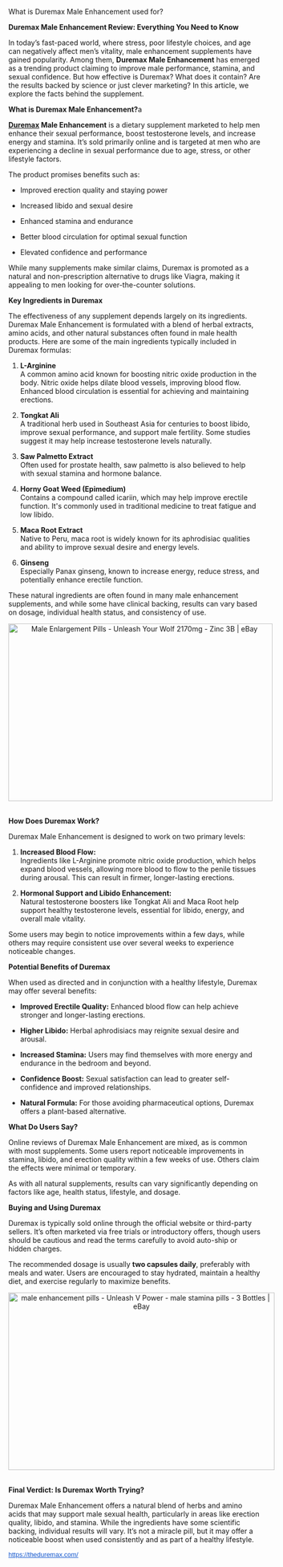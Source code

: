 What is Duremax Male Enhancement used for?

<div id="post-body-7656848229148126440" class="post-body entry-content float-container">
<p data-end="371" data-start="307"><strong data-end="371" data-start="307">Duremax Male Enhancement Review: Everything You Need to Know</strong></p>
<p data-end="856" data-start="373">In today&rsquo;s fast-paced world, where stress, poor lifestyle choices, and age can negatively affect men&rsquo;s vitality, male enhancement supplements have gained popularity. Among them, <strong data-end="579" data-start="551">Duremax Male Enhancement</strong> has emerged as a trending product claiming to improve male performance, stamina, and sexual confidence. But how effective is Duremax? What does it contain? Are the results backed by science or just clever marketing? In this article, we explore the facts behind the supplement.</p>
<strong>What is Duremax Male Enhancement?</strong>a
<p data-end="1220" data-start="902"><strong data-end="930" data-start="902"><a href="https://theduremax.com/">Duremax</a> Male Enhancement</strong> is a dietary supplement marketed to help men enhance their sexual performance, boost testosterone levels, and increase energy and stamina. It&rsquo;s sold primarily online and is targeted at men who are experiencing a decline in sexual performance due to age, stress, or other lifestyle factors.</p>
<p data-end="1260" data-start="1222">The product promises benefits such as:</p>
<ul data-end="1480" data-start="1262">
<li data-end="1309" data-start="1262">
<p data-end="1309" data-start="1264">Improved erection quality and staying power</p>
</li>
<li data-end="1348" data-start="1310">
<p data-end="1348" data-start="1312">Increased libido and sexual desire</p>
</li>
<li data-end="1383" data-start="1349">
<p data-end="1383" data-start="1351">Enhanced stamina and endurance</p>
</li>
<li data-end="1440" data-start="1384">
<p data-end="1440" data-start="1386">Better blood circulation for optimal sexual function</p>
</li>
<li data-end="1480" data-start="1441">
<p data-end="1480" data-start="1443">Elevated confidence and performance</p>
</li>
</ul>
<p data-end="1680" data-start="1482">While many supplements make similar claims, Duremax is promoted as a natural and non-prescription alternative to drugs like Viagra, making it appealing to men looking for over-the-counter solutions.</p>
<strong>Key Ingredients in Duremax</strong>
<p data-end="2019" data-start="1719">The effectiveness of any supplement depends largely on its ingredients. Duremax Male Enhancement is formulated with a blend of herbal extracts, amino acids, and other natural substances often found in male health products. Here are some of the main ingredients typically included in Duremax formulas:</p>
<ol data-end="3120" data-start="2021">
<li data-end="2263" data-start="2021">
<p data-end="2263" data-start="2024"><strong data-end="2038" data-start="2024">L-Arginine</strong><br data-end="2041" data-start="2038" /> A common amino acid known for boosting nitric oxide production in the body. Nitric oxide helps dilate blood vessels, improving blood flow. Enhanced blood circulation is essential for achieving and maintaining erections.</p>
</li>
<li data-end="2490" data-start="2265">
<p data-end="2490" data-start="2268"><strong data-end="2283" data-start="2268">Tongkat Ali</strong><br data-end="2286" data-start="2283" /> A traditional herb used in Southeast Asia for centuries to boost libido, improve sexual performance, and support male fertility. Some studies suggest it may help increase testosterone levels naturally.</p>
</li>
<li data-end="2635" data-start="2492">
<p data-end="2635" data-start="2495"><strong data-end="2519" data-start="2495">Saw Palmetto Extract</strong><br data-end="2522" data-start="2519" /> Often used for prostate health, saw palmetto is also believed to help with sexual stamina and hormone balance.</p>
</li>
<li data-end="2830" data-start="2637">
<p data-end="2830" data-start="2640"><strong data-end="2671" data-start="2640">Horny Goat Weed (Epimedium)</strong><br data-end="2674" data-start="2671" /> Contains a compound called icariin, which may help improve erectile function. It's commonly used in traditional medicine to treat fatigue and low libido.</p>
</li>
<li data-end="2989" data-start="2832">
<p data-end="2989" data-start="2835"><strong data-end="2856" data-start="2835">Maca Root Extract</strong><br data-end="2859" data-start="2856" /> Native to Peru, maca root is widely known for its aphrodisiac qualities and ability to improve sexual desire and energy levels.</p>
</li>
<li data-end="3120" data-start="2991">
<p data-end="3120" data-start="2994"><strong data-end="3005" data-start="2994">Ginseng</strong><br data-end="3008" data-start="3005" /> Especially Panax ginseng, known to increase energy, reduce stress, and potentially enhance erectile function.</p>
</li>
</ol>
<p data-end="3323" data-start="3122">These natural ingredients are often found in many male enhancement supplements, and while some have clinical backing, results can vary based on dosage, individual health status, and consistency of use.</p>
<p style="text-align: center;"><img class="sFlh5c FyHeAf iPVvYb" style="height: 354px; margin: 0px; max-width: 1200px; width: 527px;" src="https://i.ebayimg.com/images/g/hkcAAOSwa~BYScNn/s-l1200.jpg" alt="Male Enlargement Pills - Unleash Your Wolf 2170mg - Zinc 3B | eBay" /><strong>&nbsp;</strong></p>
<p><strong>How Does Duremax Work?</strong></p>
<p data-end="3425" data-start="3358">Duremax Male Enhancement is designed to work on two primary levels:</p>
<ol data-end="3888" data-start="3427">
<li data-end="3674" data-start="3427">
<p data-end="3674" data-start="3430"><strong data-end="3455" data-start="3430">Increased Blood Flow:</strong><br data-end="3458" data-start="3455" /> Ingredients like L-Arginine promote nitric oxide production, which helps expand blood vessels, allowing more blood to flow to the penile tissues during arousal. This can result in firmer, longer-lasting erections.</p>
</li>
<li data-end="3888" data-start="3676">
<p data-end="3888" data-start="3679"><strong data-end="3723" data-start="3679">Hormonal Support and Libido Enhancement:</strong><br data-end="3726" data-start="3723" /> Natural testosterone boosters like Tongkat Ali and Maca Root help support healthy testosterone levels, essential for libido, energy, and overall male vitality.</p>
</li>
</ol>
<p data-end="4045" data-start="3890">Some users may begin to notice improvements within a few days, while others may require consistent use over several weeks to experience noticeable changes.</p>
<strong>Potential Benefits of Duremax</strong>
<p data-end="4189" data-start="4087">When used as directed and in conjunction with a healthy lifestyle, Duremax may offer several benefits:</p>
<ul data-end="4705" data-start="4191">
<li data-end="4299" data-start="4191">
<p data-end="4299" data-start="4193"><strong data-end="4223" data-start="4193">Improved Erectile Quality:</strong> Enhanced blood flow can help achieve stronger and longer-lasting erections.</p>
</li>
<li data-end="4380" data-start="4300">
<p data-end="4380" data-start="4302"><strong data-end="4320" data-start="4302">Higher Libido:</strong> Herbal aphrodisiacs may reignite sexual desire and arousal.</p>
</li>
<li data-end="4489" data-start="4381">
<p data-end="4489" data-start="4383"><strong data-end="4405" data-start="4383">Increased Stamina:</strong> Users may find themselves with more energy and endurance in the bedroom and beyond.</p>
</li>
<li data-end="4597" data-start="4490">
<p data-end="4597" data-start="4492"><strong data-end="4513" data-start="4492">Confidence Boost:</strong> Sexual satisfaction can lead to greater self-confidence and improved relationships.</p>
</li>
<li data-end="4705" data-start="4598">
<p data-end="4705" data-start="4600"><strong data-end="4620" data-start="4600">Natural Formula:</strong> For those avoiding pharmaceutical options, Duremax offers a plant-based alternative.</p>
</li>
</ul>
<strong>What Do Users Say?</strong>
<p data-end="5762" data-start="5511">Online reviews of Duremax Male Enhancement are mixed, as is common with most supplements. Some users report noticeable improvements in stamina, libido, and erection quality within a few weeks of use. Others claim the effects were minimal or temporary.</p>
<p data-end="5896" data-start="5764">As with all natural supplements, results can vary significantly depending on factors like age, health status, lifestyle, and dosage.</p>
<strong>Buying and Using Duremax</strong>
<p data-end="6177" data-start="5933">Duremax is typically sold online through the official website or third-party sellers. It&rsquo;s often marketed via free trials or introductory offers, though users should be cautious and read the terms carefully to avoid auto-ship or hidden charges.</p>
<p data-end="6378" data-start="6179">The recommended dosage is usually <strong data-end="6235" data-start="6213">two capsules daily</strong>, preferably with meals and water. Users are encouraged to stay hydrated, maintain a healthy diet, and exercise regularly to maximize benefits.</p>
<p style="text-align: center;"><img class="sFlh5c FyHeAf iPVvYb" style="height: 354px; margin: 0px; max-width: 960px; width: 531px;" src="https://i.ebayimg.com/images/g/jgEAAOSwALFbRi09/s-l1200.jpg" alt="male enhancement pills - Unleash V Power - male stamina pills - 3 Bottles |  eBay" /><strong>&nbsp;</strong></p>
<p><strong>Final Verdict: Is Duremax Worth Trying?</strong></p>
<p data-end="6807" data-start="6430">Duremax Male Enhancement offers a natural blend of herbs and amino acids that may support male sexual health, particularly in areas like erection quality, libido, and stamina. While the ingredients have some scientific backing, individual results will vary. It&rsquo;s not a miracle pill, but it may offer a noticeable boost when used consistently and as part of a healthy lifestyle.</p>
<p data-end="6807" data-start="6430"><a style="-webkit-text-stroke-width: 0px; background-color: white; color: #1155cc; font-family: Arial, Helvetica, sans-serif; font-size: small; font-style: normal; font-variant-caps: normal; font-variant-ligatures: normal; font-weight: 400; letter-spacing: normal; orphans: 2; text-align: start; text-indent: 0px; text-transform: none; white-space: normal; widows: 2; word-spacing: 0px;" href="https://theduremax.com/" target="_blank" data-saferedirecturl="https://www.google.com/url?q=https://theduremax.com/&amp;source=gmail&amp;ust=1750824598436000&amp;usg=AOvVaw267p3PjGIWHrSXSX5S86Yj">https://theduremax.com/</a></p>
</div>
